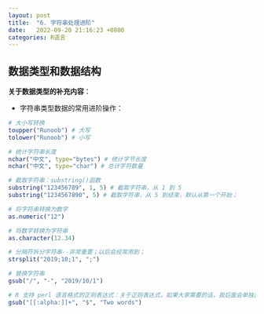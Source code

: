 ```yaml
---
layout: post
title:  "6. 字符串处理进阶"
date:   2022-09-20 21:16:23 +0800
categories: R语言
---
```


## 数据类型和数据结构

**关于数据类型的补充内容**：

- 字符串类型数据的常用进阶操作：

```r
# 大小写转换
toupper("Runoob") # 大写
tolower("Runoob") # 小写

# 统计字符串长度
nchar("中文", type="bytes") # 统计字节长度
nchar("中文", type="char") # 总计字符数量

# 截取字符串：substring()函数
substring("123456789", 1, 5) # 截取字符串，从 1 到 5
substring("1234567890", 5) # 截取字符串，从 5 到结束，默认从第一个开始；

# 将字符串转换为数字
as.numeric("12") 

# 将数字转换为字符串
as.character(12.34) 

# 分隔符拆分字符串--非常重要；以后会经常用到；
strsplit("2019;10;1", ";") 

# 替换字符串
gsub("/", "-", "2019/10/1")

# R 支持 perl 语言格式的正则表达式：关于正则表达式，如果大家需要的话，我后面会单独出一期视频；
gsub("[[:alpha:]]+", "$", "Two words")
```

[jekyll-docs]: https://jekyllrb.com/docs/home
[jekyll-gh]:   https://github.com/jekyll/jekyll
[jekyll-talk]: https://talk.jekyllrb.com/
